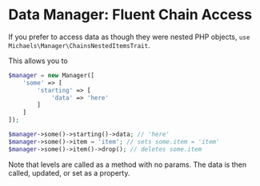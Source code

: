 # Data Manager: Fluent Chain Access
If you prefer to access data as though they were nested PHP objects, `use Michaels\Manager\ChainsNestedItemsTrait`.

This allows you to
```php
$manager = new Manager([
    'some' => [
        'starting' => [
            'data' => 'here'
        ]
    ]
]);

$manager->some()->starting()->data; // 'here'
$manager->some()->item = 'item'; // sets some.item = 'item'
$manager->some()->item()->drop(); // deletes some.item
```

Note that levels are called as a method with no params. The data is then called, updated, or set as a property.
